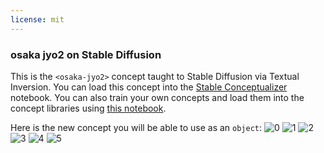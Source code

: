 ```yaml
---
license: mit
---
```

### osaka jyo2 on Stable Diffusion
This is the `<osaka-jyo2>` concept taught to Stable Diffusion via Textual Inversion. You can load this concept into the [Stable Conceptualizer](https://colab.research.google.com/github/huggingface/notebooks/blob/main/diffusers/stable_conceptualizer_inference.ipynb) notebook. You can also train your own concepts and load them into the concept libraries using [this notebook](https://colab.research.google.com/github/huggingface/notebooks/blob/main/diffusers/sd_textual_inversion_training.ipynb).

Here is the new concept you will be able to use as an `object`:
![<osaka-jyo2> 0](https://huggingface.co/sd-concepts-library/osaka-jyo2/resolve/main/concept_images/3.jpeg)
![<osaka-jyo2> 1](https://huggingface.co/sd-concepts-library/osaka-jyo2/resolve/main/concept_images/1.jpeg)
![<osaka-jyo2> 2](https://huggingface.co/sd-concepts-library/osaka-jyo2/resolve/main/concept_images/4.jpeg)
![<osaka-jyo2> 3](https://huggingface.co/sd-concepts-library/osaka-jyo2/resolve/main/concept_images/5.jpeg)
![<osaka-jyo2> 4](https://huggingface.co/sd-concepts-library/osaka-jyo2/resolve/main/concept_images/0.jpeg)
![<osaka-jyo2> 5](https://huggingface.co/sd-concepts-library/osaka-jyo2/resolve/main/concept_images/2.jpeg)

